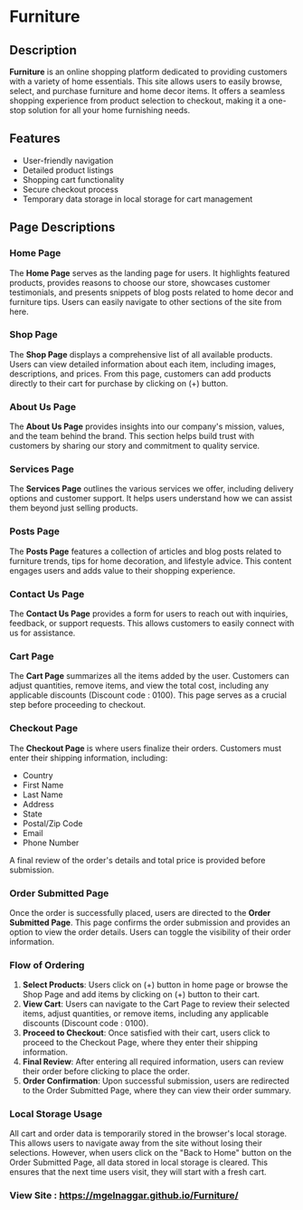# Furniture

## Description
**Furniture** is an online shopping platform dedicated to providing customers with a variety of home essentials. This site allows users to easily browse, select, and purchase furniture and home decor items. It offers a seamless shopping experience from product selection to checkout, making it a one-stop solution for all your home furnishing needs.

## Features
- User-friendly navigation
- Detailed product listings
- Shopping cart functionality
- Secure checkout process
- Temporary data storage in local storage for cart management

## Page Descriptions

### Home Page
The **Home Page** serves as the landing page for users. It highlights featured products, provides reasons to choose our store, showcases customer testimonials, and presents snippets of blog posts related to home decor and furniture tips. Users can easily navigate to other sections of the site from here.

### Shop Page
The **Shop Page** displays a comprehensive list of all available products. Users can view detailed information about each item, including images, descriptions, and prices. From this page, customers can add products directly to their cart for purchase by clicking on (+) button.

### About Us Page
The **About Us Page** provides insights into our company's mission, values, and the team behind the brand. This section helps build trust with customers by sharing our story and commitment to quality service.

### Services Page
The **Services Page** outlines the various services we offer, including delivery options and customer support. It helps users understand how we can assist them beyond just selling products.

### Posts Page
The **Posts Page** features a collection of articles and blog posts related to furniture trends, tips for home decoration, and lifestyle advice. This content engages users and adds value to their shopping experience.

### Contact Us Page
The **Contact Us Page** provides a form for users to reach out with inquiries, feedback, or support requests. This allows customers to easily connect with us for assistance.

### Cart Page
The **Cart Page** summarizes all the items added by the user. Customers can adjust quantities, remove items, and view the total cost, including any applicable discounts (Discount code : 0100). This page serves as a crucial step before proceeding to checkout.

### Checkout Page
The **Checkout Page** is where users finalize their orders. Customers must enter their shipping information, including:
- Country
- First Name
- Last Name
- Address
- State
- Postal/Zip Code
- Email
- Phone Number

A final review of the order's details and total price is provided before submission.

### Order Submitted Page
Once the order is successfully placed, users are directed to the **Order Submitted Page**. This page confirms the order submission and provides an option to view the order details. Users can toggle the visibility of their order information. 

### Flow of Ordering
1. **Select Products**: Users click on (+) button in home page or browse the Shop Page and add items by clicking on (+) button to their cart.
2. **View Cart**: Users can navigate to the Cart Page to review their selected items, adjust quantities, or remove items, including any applicable discounts (Discount code : 0100).
3. **Proceed to Checkout**: Once satisfied with their cart, users click to proceed to the Checkout Page, where they enter their shipping information.
4. **Final Review**: After entering all required information, users can review their order before clicking to place the order.
5. **Order Confirmation**: Upon successful submission, users are redirected to the Order Submitted Page, where they can view their order summary.

### Local Storage Usage
All cart and order data is temporarily stored in the browser's local storage. This allows users to navigate away from the site without losing their selections. However, when users click on the "Back to Home" button on the Order Submitted Page, all data stored in local storage is cleared. This ensures that the next time users visit, they will start with a fresh cart.


### View Site : https://mgelnaggar.github.io/Furniture/
